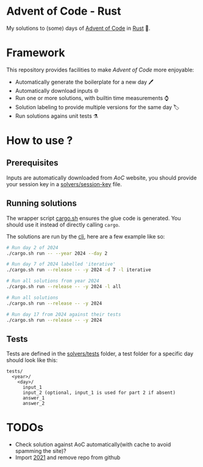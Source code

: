 # Advent of Code - Rust

My solutions to (some) days of [Advent of Code](https://adventofcode.com/) in [Rust](https://www.rust-lang.org) 🦀.

# Framework

This repository provides facilities to make *Advent of Code* more enjoyable:
 - Automatically generate the boilerplate for a new day 🖊️
 - Automatically download inputs 🌐
 - Run one or more solutions, with builtin time measurements ⌚
 - Solution labeling to provide multiple versions for the same day 🏷️
 - Run solutions agains unit tests ⚗️

# How to use ?


## Prerequisites

Inputs are automatically downloaded from *AoC* website, you should provide your session key in a [solvers/session-key](./solvers/session-key) file.

## Running solutions

The wrapper script [cargo.sh](./cargo.sh) ensures the glue code is generated. You should use it instead of directly calling `cargo`.

The solutions are run by the [cli](./solvers/cli/), here are a few example like so:

```bash
# Run day 2 of 2024
./cargo.sh run -- --year 2024 --day 2

# Run day 7 of 2024 labelled 'iterative'
./cargo.sh run --release -- -y 2024 -d 7 -l iterative

# Run all solutions from year 2024
./cargo.sh run --release -- -y 2024 -l all

# Run all solutions
./cargo.sh run --release -- -y 2024

# Run day 17 from 2024 against their tests
./cargo.sh run --release -- -y 2024
```

## Tests

Tests are defined in the [solvers/tests](./solvers/tests/) folder, a test folder for a specific day should look like this:
```
tests/
  <year>/
    <day>/
      input_1
      input_2 (optional, input_1 is used for part 2 if absent)
      answer_1
      answer_2
```

# TODOs

- Check solution against AoC automatically(with cache to avoid spamming the site)?
- Import [2021](https://github.com/lvaroqui/advent-of-code-2021-rust) and remove repo from github
